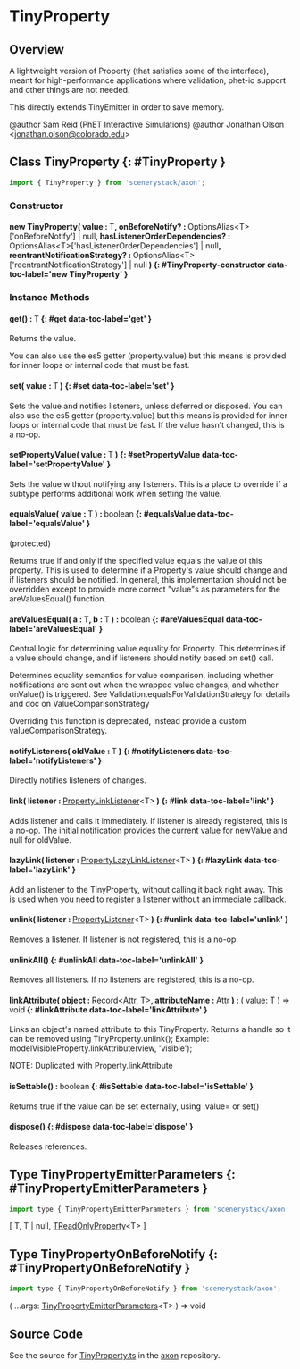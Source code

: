 # TinyProperty

## Overview

A lightweight version of Property (that satisfies some of the interface), meant for high-performance applications
where validation, phet-io support and other things are not needed.

This directly extends TinyEmitter in order to save memory.

@author Sam Reid (PhET Interactive Simulations)
@author Jonathan Olson &lt;jonathan.olson@colorado.edu&gt;

## Class TinyProperty {: #TinyProperty }


```js
import { TinyProperty } from 'scenerystack/axon';
```
### Constructor

#### new TinyProperty( value : <span style="font-weight: 400;">T</span>, onBeforeNotify? : <span style="font-weight: 400;">OptionsAlias&lt;T&gt;['onBeforeNotify'] | <span style="color: hsla(calc(var(--md-hue) + 180deg),80%,40%,1);">null</span></span>, hasListenerOrderDependencies? : <span style="font-weight: 400;">OptionsAlias&lt;T&gt;['hasListenerOrderDependencies'] | <span style="color: hsla(calc(var(--md-hue) + 180deg),80%,40%,1);">null</span></span>, reentrantNotificationStrategy? : <span style="font-weight: 400;">OptionsAlias&lt;T&gt;['reentrantNotificationStrategy'] | <span style="color: hsla(calc(var(--md-hue) + 180deg),80%,40%,1);">null</span></span> ) {: #TinyProperty-constructor data-toc-label='new TinyProperty' }

### Instance Methods

#### get() : <span style="font-weight: 400;">T</span> {: #get data-toc-label='get' }

Returns the value.

You can also use the es5 getter (property.value) but this means is provided for inner loops
or internal code that must be fast.

#### set( value : <span style="font-weight: 400;">T</span> ) {: #set data-toc-label='set' }

Sets the value and notifies listeners, unless deferred or disposed. You can also use the es5 getter
(property.value) but this means is provided for inner loops or internal code that must be fast. If the value
hasn't changed, this is a no-op.

#### setPropertyValue( value : <span style="font-weight: 400;">T</span> ) {: #setPropertyValue data-toc-label='setPropertyValue' }

Sets the value without notifying any listeners. This is a place to override if a subtype performs additional work
when setting the value.

#### equalsValue( value : <span style="font-weight: 400;">T</span> ) : <span style="font-weight: 400;"><span style="color: hsla(calc(var(--md-hue) + 180deg),80%,40%,1);">boolean</span></span> {: #equalsValue data-toc-label='equalsValue' }

(protected)

Returns true if and only if the specified value equals the value of this property. This is used to determine if
a Property's value should change and if listeners should be notified. In general, this implementation should
not be overridden except to provide more correct "value"s as parameters for the areValuesEqual() function.

#### areValuesEqual( a : <span style="font-weight: 400;">T</span>, b : <span style="font-weight: 400;">T</span> ) : <span style="font-weight: 400;"><span style="color: hsla(calc(var(--md-hue) + 180deg),80%,40%,1);">boolean</span></span> {: #areValuesEqual data-toc-label='areValuesEqual' }

Central logic for determining value equality for Property. This determines if a value should change, and if
listeners should notify based on set() call.

Determines equality semantics for value comparison, including whether notifications are sent out when the
wrapped value changes, and whether onValue() is triggered. See Validation.equalsForValidationStrategy for details
and doc on ValueComparisonStrategy

Overriding this function is deprecated, instead provide a custom valueComparisonStrategy.

#### notifyListeners( oldValue : <span style="font-weight: 400;">T</span> ) {: #notifyListeners data-toc-label='notifyListeners' }

Directly notifies listeners of changes.

#### link( listener : <span style="font-weight: 400;">[PropertyLinkListener](../axon/TReadOnlyProperty.md#PropertyLinkListener)&lt;T&gt;</span> ) {: #link data-toc-label='link' }

Adds listener and calls it immediately. If listener is already registered, this is a no-op. The initial
notification provides the current value for newValue and null for oldValue.

#### lazyLink( listener : <span style="font-weight: 400;">[PropertyLazyLinkListener](../axon/TReadOnlyProperty.md#PropertyLazyLinkListener)&lt;T&gt;</span> ) {: #lazyLink data-toc-label='lazyLink' }

Add an listener to the TinyProperty, without calling it back right away. This is used when you need to register a
listener without an immediate callback.

#### unlink( listener : <span style="font-weight: 400;">[PropertyListener](../axon/TReadOnlyProperty.md#PropertyListener)&lt;T&gt;</span> ) {: #unlink data-toc-label='unlink' }

Removes a listener. If listener is not registered, this is a no-op.

#### unlinkAll() {: #unlinkAll data-toc-label='unlinkAll' }

Removes all listeners. If no listeners are registered, this is a no-op.

#### linkAttribute( object : <span style="font-weight: 400;">Record&lt;Attr, T&gt;</span>, attributeName : <span style="font-weight: 400;">Attr</span> ) : <span style="font-weight: 400;">( value: T ) =&gt; <span style="color: hsla(calc(var(--md-hue) + 180deg),80%,40%,1);">void</span></span> {: #linkAttribute data-toc-label='linkAttribute' }

Links an object's named attribute to this TinyProperty.  Returns a handle so it can be removed using
TinyProperty.unlink();
Example: modelVisibleProperty.linkAttribute(view, 'visible');

NOTE: Duplicated with Property.linkAttribute

#### isSettable() : <span style="font-weight: 400;"><span style="color: hsla(calc(var(--md-hue) + 180deg),80%,40%,1);">boolean</span></span> {: #isSettable data-toc-label='isSettable' }

Returns true if the value can be set externally, using .value= or set()

#### dispose() {: #dispose data-toc-label='dispose' }

Releases references.



## Type TinyPropertyEmitterParameters {: #TinyPropertyEmitterParameters }


```js
import type { TinyPropertyEmitterParameters } from 'scenerystack/axon';
```


[ T, T | <span style="color: hsla(calc(var(--md-hue) + 180deg),80%,40%,1);">null</span>, [TReadOnlyProperty](../axon/TReadOnlyProperty.md)&lt;T&gt; ]



## Type TinyPropertyOnBeforeNotify {: #TinyPropertyOnBeforeNotify }


```js
import type { TinyPropertyOnBeforeNotify } from 'scenerystack/axon';
```


( ...args: [TinyPropertyEmitterParameters](../axon/TinyProperty.md#TinyPropertyEmitterParameters)&lt;T&gt; ) =&gt; <span style="color: hsla(calc(var(--md-hue) + 180deg),80%,40%,1);">void</span>



## Source Code

See the source for [TinyProperty.ts](https://github.com/phetsims/axon/blob/main/js/TinyProperty.ts) in the [axon](https://github.com/phetsims/axon) repository.

